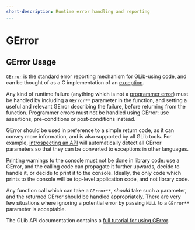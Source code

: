 ```yaml
---
short-description: Runtime error handling and reporting
...
```


# GError

## GError Usage

[`GError`](https://developer.gnome.org/glib/stable/glib-Error-Reporting.html)
is the standard error reporting mechanism for GLib-using code, and can
be thought of as a C implementation of an
[exception](http://en.wikipedia.org/wiki/Exception_handling).

Any kind of runtime failure (anything which is not a [programmer
error](preconditions.md)) must be handled by including a `GError**`
parameter in the function, and setting a useful and relevant GError
describing the failure, before returning from the function. Programmer
errors must not be handled using GError: use assertions, pre-conditions
or post-conditions instead.

GError should be used in preference to a simple return code, as it can
convey more information, and is also supported by all GLib tools. For
example, [introspecting an API](introspection.md) will automatically detect
all GError parameters so that they can be converted to exceptions in
other languages.

Printing warnings to the console must not be done in library code: use a
GError, and the calling code can propagate it further upwards, decide to
handle it, or decide to print it to the console. Ideally, the only code
which prints to the console will be top-level application code, and not
library code.

Any function call which can take a `GError**`, *should* take such a
parameter, and the returned GError should be handled appropriately.
There are very few situations where ignoring a potential error by
passing `NULL` to a `GError**` parameter is acceptable.

The GLib API documentation contains a [full tutorial for using
GError](https://developer.gnome.org/glib/stable/glib-Error-Reporting.html#glib-Error-Reporting.description).
